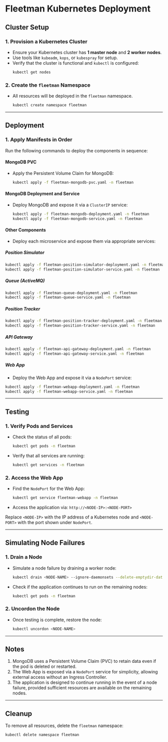 # Fleetman Kubernetes Deployment

## Cluster Setup

### 1. Provision a Kubernetes Cluster

- Ensure your Kubernetes cluster has **1 master node** and **2 worker nodes**.
- Use tools like `kubeadm`, `kops`, or `kubespray` for setup.
- Verify that the cluster is functional and `kubectl` is configured:
  ```bash
  kubectl get nodes
  ```

### 2. Create the `fleetman` Namespace

- All resources will be deployed in the `fleetman` namespace.
  ```bash
  kubectl create namespace fleetman
  ```

---

## Deployment

### 1. Apply Manifests in Order

Run the following commands to deploy the components in sequence:

#### **MongoDB PVC**

- Apply the Persistent Volume Claim for MongoDB:
  ```bash
  kubectl apply -f fleetman-mongodb-pvc.yaml -n fleetman
  ```

#### **MongoDB Deployment and Service**

- Deploy MongoDB and expose it via a `ClusterIP` service:
  ```bash
  kubectl apply -f fleetman-mongodb-deployment.yaml -n fleetman
  kubectl apply -f fleetman-mongodb-service.yaml -n fleetman
  ```

#### **Other Components**

- Deploy each microservice and expose them via appropriate services:

##### **Position Simulator**

```bash
kubectl apply -f fleetman-position-simulator-deployment.yaml -n fleetman
kubectl apply -f fleetman-position-simulator-service.yaml -n fleetman
```

##### **Queue (ActiveMQ)**

```bash
kubectl apply -f fleetman-queue-deployment.yaml -n fleetman
kubectl apply -f fleetman-queue-service.yaml -n fleetman
```

##### **Position Tracker**

```bash
kubectl apply -f fleetman-position-tracker-deployment.yaml -n fleetman
kubectl apply -f fleetman-position-tracker-service.yaml -n fleetman
```

##### **API Gateway**

```bash
kubectl apply -f fleetman-api-gateway-deployment.yaml -n fleetman
kubectl apply -f fleetman-api-gateway-service.yaml -n fleetman
```

##### **Web App**

- Deploy the Web App and expose it via a `NodePort` service:

```bash
kubectl apply -f fleetman-webapp-deployment.yaml -n fleetman
kubectl apply -f fleetman-webapp-service.yaml -n fleetman
```

---

## Testing

### 1. Verify Pods and Services

- Check the status of all pods:
  ```bash
  kubectl get pods -n fleetman
  ```
- Verify that all services are running:
  ```bash
  kubectl get services -n fleetman
  ```

### 2. Access the Web App

- Find the `NodePort` for the Web App:
  ```bash
  kubectl get service fleetman-webapp -n fleetman
  ```
- Access the application via: `http://<NODE-IP>:<NODE-PORT>`

Replace `<NODE-IP>` with the IP address of a Kubernetes node and `<NODE-PORT>` with the port shown under `NodePort`.

---

## Simulating Node Failures

### 1. Drain a Node

- Simulate a node failure by draining a worker node:
  ```bash
  kubectl drain <NODE-NAME> --ignore-daemonsets --delete-emptydir-data
  ```
- Check if the application continues to run on the remaining nodes:
  ```bash
  kubectl get pods -n fleetman
  ```

### 2. Uncordon the Node

- Once testing is complete, restore the node:
  ```bash
  kubectl uncordon <NODE-NAME>
  ```

---

## Notes

1. MongoDB uses a Persistent Volume Claim (PVC) to retain data even if the pod is deleted or restarted.
2. The Web App is exposed via a `NodePort` service for simplicity, allowing external access without an Ingress Controller.
3. The application is designed to continue running in the event of a node failure, provided sufficient resources are available on the remaining nodes.

---

## Cleanup

To remove all resources, delete the `fleetman` namespace:

```bash
kubectl delete namespace fleetman
```
